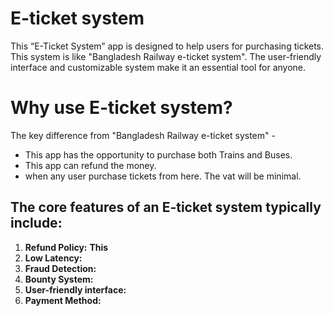 # E-ticket system

This “E-Ticket System” app is designed to help users for purchasing tickets. This system is like "Bangladesh Railway e-ticket system".
The user-friendly interface and customizable system make it an essential tool for anyone.

# Why use E-ticket system?

The key difference from "Bangladesh Railway e-ticket system" -

- This app has the opportunity to purchase both Trains and Buses.
- This app can refund the money.
- when any user purchase tickets from here. The vat will be minimal.

## The core features of an E-ticket system typically include:

1. **Refund Policy:** **This**
2. **Low Latency:**
3. **Fraud Detection:**
4. **Bounty System:**
5. **User-friendly interface:**
6. **Payment Method:**

